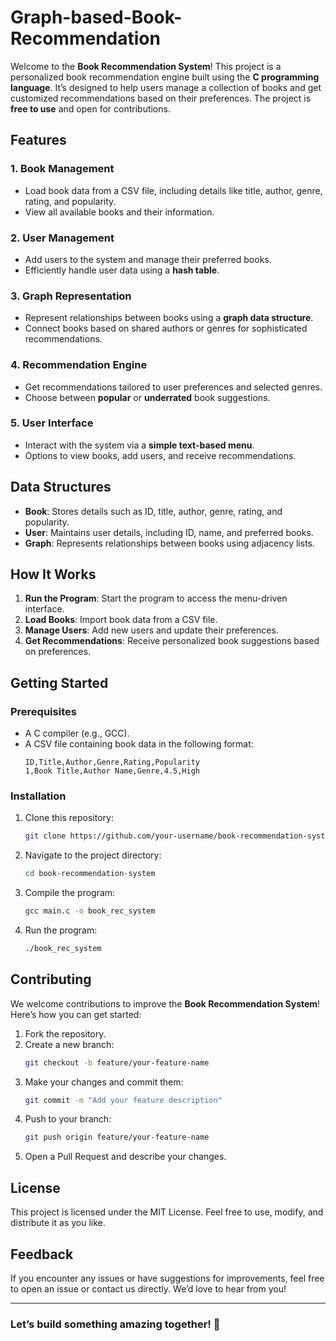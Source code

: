 # Graph-based-Book-Recommendation


Welcome to the **Book Recommendation System**! This project is a personalized book recommendation engine built using the **C programming language**. It’s designed to help users manage a collection of books and get customized recommendations based on their preferences. The project is **free to use** and open for contributions.

## Features

### 1. Book Management
- Load book data from a CSV file, including details like title, author, genre, rating, and popularity.
- View all available books and their information.

### 2. User Management
- Add users to the system and manage their preferred books.
- Efficiently handle user data using a **hash table**.

### 3. Graph Representation
- Represent relationships between books using a **graph data structure**.
- Connect books based on shared authors or genres for sophisticated recommendations.

### 4. Recommendation Engine
- Get recommendations tailored to user preferences and selected genres.
- Choose between **popular** or **underrated** book suggestions.

### 5. User Interface
- Interact with the system via a **simple text-based menu**.
- Options to view books, add users, and receive recommendations.

## Data Structures
- **Book**: Stores details such as ID, title, author, genre, rating, and popularity.
- **User**: Maintains user details, including ID, name, and preferred books.
- **Graph**: Represents relationships between books using adjacency lists.

## How It Works
1. **Run the Program**: Start the program to access the menu-driven interface.
2. **Load Books**: Import book data from a CSV file.
3. **Manage Users**: Add new users and update their preferences.
4. **Get Recommendations**: Receive personalized book suggestions based on preferences.

## Getting Started

### Prerequisites
- A C compiler (e.g., GCC).
- A CSV file containing book data in the following format:
  ```csv
  ID,Title,Author,Genre,Rating,Popularity
  1,Book Title,Author Name,Genre,4.5,High
  ```

### Installation
1. Clone this repository:
   ```bash
   git clone https://github.com/your-username/book-recommendation-system.git
   ```
2. Navigate to the project directory:
   ```bash
   cd book-recommendation-system
   ```
3. Compile the program:
   ```bash
   gcc main.c -o book_rec_system
   ```
4. Run the program:
   ```bash
   ./book_rec_system
   ```

## Contributing
We welcome contributions to improve the **Book Recommendation System**! Here’s how you can get started:

1. Fork the repository.
2. Create a new branch:
   ```bash
   git checkout -b feature/your-feature-name
   ```
3. Make your changes and commit them:
   ```bash
   git commit -m "Add your feature description"
   ```
4. Push to your branch:
   ```bash
   git push origin feature/your-feature-name
   ```
5. Open a Pull Request and describe your changes.

## License
This project is licensed under the MIT License. Feel free to use, modify, and distribute it as you like.

## Feedback
If you encounter any issues or have suggestions for improvements, feel free to open an issue or contact us directly. We’d love to hear from you!

---

### Let’s build something amazing together! 🌟

